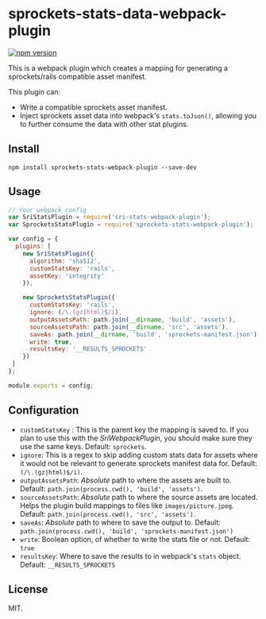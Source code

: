 # sprockets-stats-data-webpack-plugin

[![npm version](https://badge.fury.io/js/sprockets-stats-webpack-plugin.svg)](https://badge.fury.io/js/sprockets-stats-webpack-plugin)

This is a webpack plugin which creates a mapping for generating a
sprockets/rails compatible asset manifest.

This plugin can:

- Write a compatible sprockets asset manifest.
- Inject sprockets asset data into webpack's `stats.toJson()`, allowing you to
  further consume the data with other stat plugins.

## Install

```
npm install sprockets-stats-webpack-plugin --save-dev
```

## Usage

```js
// Your webpack config
var SriStatsPlugin = require('sri-stats-webpack-plugin');
var SprocketsStatsPlugin = require('sprockets-stats-webpack-plugin');

var config = {
  plugins: [
    new SriStatsPlugin({
      algorithm: 'sha512',
      customStatsKey: 'rails',
      assetKey: 'integrity'
    }),

    new SprocketsStatsPlugin({
      customStatsKey: 'rails',
      ignore: (/\.(gz|html)$/i),
      outputAssetsPath: path.join(__dirname, 'build', 'assets'),
      sourceAssetsPath: path.join(__dirname, 'src', 'assets'),
      saveAs: path.join(__dirname, 'build', 'sprockets-manifest.json'),
      write: true,
      resultsKey: '__RESULTS_SPROCKETS'
    })
 ]
};

module.exports = config;
```

## Configuration

- `customStatsKey` : This is the parent key the mapping is saved to. If you
  plan to use this with the *SriWebpackPlugin*, you should make sure they use
  the same keys.
  Default: `sprockets`.
- `ignore`: This is a regex to skip adding custom stats data for assets where
  it would not be relevant to generate sprockets manifest data for.
  Default: `(/\.(gz|html)$/i)`.
- `outputAssetsPath`: *Absolute* path to where the assets are built to.
  Default: `path.join(process.cwd(), 'build', 'assets')`.
- `sourceAssetsPath`: *Absolute* path to where the source assets are located.
  Helps the plugin build mappings to files like `images/picture.jpeg`.
  Default: `path.join(process.cwd(), 'src', 'assets')`.
- `saveAs`: *Absolute* path to where to save the output to.
  Default: `path.join(process.cwd(), 'build', 'sprockets-manifest.json')`
- `write`: Boolean option, of whether to write the stats file or not.
  Default: `true`
- `resultsKey`: Where to save the results to in webpack's `stats` object.
  Default: `__RESULTS_SPROCKETS`

## License
MIT.
